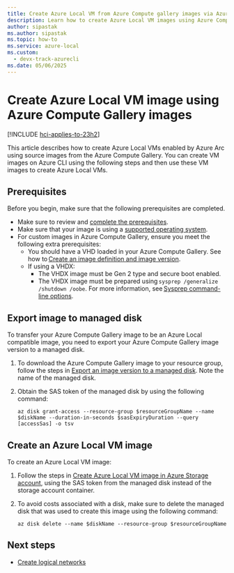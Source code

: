 ```yaml
---
title: Create Azure Local VM from Azure Compute gallery images via Azure CLI
description: Learn how to create Azure Local VM images using Azure Compute gallery images.
author: sipastak
ms.author: sipastak
ms.topic: how-to
ms.service: azure-local
ms.custom:
  - devx-track-azurecli
ms.date: 05/06/2025
---
```


# Create Azure Local VM image using Azure Compute Gallery images

[!INCLUDE [hci-applies-to-23h2](../includes/hci-applies-to-23h2.md)]

This article describes how to create Azure Local VMs enabled by Azure Arc using source images from the Azure Compute Gallery. You can create VM images on Azure CLI using the following steps and then use these VM images to create Azure Local VMs.

## Prerequisites

Before you begin, make sure that the following prerequisites are completed.

- Make sure to review and [complete the prerequisites](./azure-arc-vm-management-prerequisites.md).
- Make sure that your image is using a [supported operating system](/azure/azure-arc/servers/prerequisites#supported-operating-systems).
- For custom images in Azure Compute Gallery, ensure you meet the following extra prerequisites:
    - You should have a VHD loaded in your Azure Compute Gallery. See how to [Create an image definition and image version](/azure/virtual-machines/image-version).
    - If using a VHDX:
        - The VHDX image must be Gen 2 type and secure boot enabled.
        - The VHDX image must be prepared using `sysprep /generalize /shutdown /oobe`. For more information, see [Sysprep command-line options](/windows-hardware/manufacture/desktop/sysprep-command-line-options).

## Export image to managed disk

To transfer your Azure Compute Gallery image to be an Azure Local compatible image, you need to export your Azure Compute Gallery image version to a managed disk.

1. To download the Azure Compute Gallery image to your resource group, follow the steps in [Export an image version to a managed disk](/azure/virtual-machines/managed-disk-from-image-version). Note the name of the managed disk.  

1. Obtain the SAS token of the managed disk by using the following command:

    ```azurecli
    az disk grant-access --resource-group $resourceGroupName --name $diskName --duration-in-seconds $sasExpiryDuration --query [accessSas] -o tsv
    ```

## Create an Azure Local VM image

To create an Azure Local VM image:

1. Follow the steps in [Create Azure Local VM image in Azure Storage account](virtual-machine-image-storage-account.md#set-some-parameters), using the SAS token from the managed disk instead of the storage account container.

1. To avoid costs associated with a disk, make sure to delete the managed disk that was used to create this image using the following command:

    ```azurecli
    az disk delete --name $diskName --resource-group $resourceGroupName
    ```

## Next steps

- [Create logical networks](./create-virtual-networks.md)
